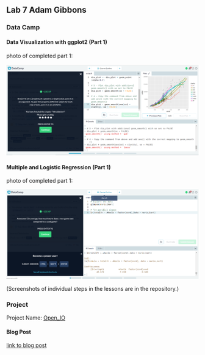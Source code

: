 ## Lab 7 Adam Gibbons

### Data Camp
#### Data Visualization with ggplot2 (Part 1)

photo of completed part 1:

![step1-5](lab7_6.PNG)

#### Multiple and Logistic Regression (Part 1)

photo of completed part 1:

![step1-5](lab7_7.PNG)

(Screenshots of individual steps in the lessons are in the repository.)

### Project
Project Name: [Open_IO](https://rcos.io/projects/gibboa/open_io/profile)

#### Blog Post
[link to blog post](https://rcos.io/projects/gibboa/open_io/blog)
